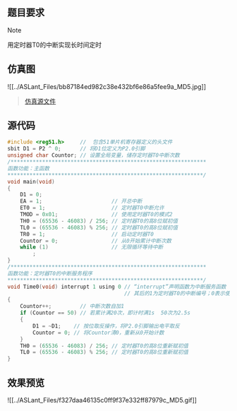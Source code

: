 ## 题目要求

> [!NOTE]
> 用定时器T0的中断实现长时间定时

## 仿真图	

![[../ASLant_Files/bb87184ed982c38e432bf6e86a5fee9a_MD5.jpg]]	

> [仿真源文件](/123pan/?d=N7orVv-OpMV3.html)		
## 源代码   

```c
#include <reg51.h>     //  包含51单片机寄存器定义的头文件
sbit D1 = P2 ^ 0;      // 将D1位定义为P2.0引脚
unsigned char Countor; // 设置全局变量，储存定时器T0中断次数
/**************************************************************
函数功能：主函数
**************************************************************/
void main(void)
{
    D1 = 0;
    EA = 1;                      // 开总中断
    ET0 = 1;                     // 定时器T0中断允许
    TMOD = 0x01;                 // 使用定时器T0的模式2
    TH0 = (65536 - 46083) / 256; // 定时器T0的高8位赋初值
    TL0 = (65536 - 46083) % 256; // 定时器T0的高8位赋初值
    TR0 = 1;                     // 启动定时器T0
    Countor = 0;                 // 从0开始累计中断次数
    while (1)                    // 无限循环等待中断
        ;
}
/**************************************************************
函数功能：定时器T0的中断服务程序
**************************************************************/
void Time0(void) interrupt 1 using 0 // “interrupt”声明函数为中断服务函数
                                     // 其后的1为定时器T0的中断编号；0表示使用第0组工作寄存器 共8组
{
    Countor++;         // 中断次数自加1
    if (Countor == 50) // 若累计满20次，即计时满1s  50次为2.5s
    {
        D1 = ~D1;    // 按位取反操作，将P2.0引脚输出电平取反
        Countor = 0; // 将Countor清0，重新从0开始计数
    }
    TH0 = (65536 - 46083) / 256; // 定时器T0的高8位重新赋初值
    TL0 = (65536 - 46083) % 256; // 定时器T0的高8位重新赋初值
}
```

## 效果预览

![[../ASLant_Files/f327daa46135c0ff9f37e332ff87979c_MD5.gif]]
